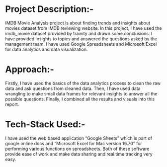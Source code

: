# Project Description:-
IMDB Movie Analysis project is about finding trends and insights about movies dataset from IMDB reviewing website. In this project, I have used the imdb_movie dataset provided by trainity and drawn some conclusions. I have provided insights to topics and answered the questions asked by the management team. I have used Google Spreadsheets and Microsoft Excel for data analytics and data visualization.

# Approach:-
Firstly, I have used the basics of the data analytics process to clean the raw data and ask questions from cleaned data. Then, I have used data wrangling to make small data frames for relevant insights to answer all the possible questions. Finally, I combined all the results and visuals into this report.
# Tech-Stack Used:-
I have used the web based application “Google Sheets” which is part of google online docs and “Microsoft Excel for Mac version 16.70” for performing various functions on spreadsheets. Both of these software provide ease of work and make data sharing and real time tracking very easy.
